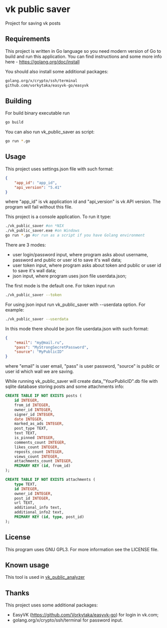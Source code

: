 # vk public saver

Project for saving vk posts

## Requirements

This project is written in Go language so you need modern version of Go to build and run this application. You can find instructions and some more info here - https://golang.org/doc/install

You should also install some additional packages:

```bash
golang.org/x/crypto/ssh/terminal
github.com/vorkytaka/easyvk-go/easyvk
```

## Building

For build binary executable run

```bash
go build
```

You can also run vk_public_saver as script:

```bash
go run *.go
```

## Usage

This project uses settings.json file with such format:

```json
{
    "app_id": "app_id",
    "api_version": "5.41"
}
```
where "app_id" is vk application id and "api_version" is vk API version. The program will fail without this file.

This project is a console application. To run it type:

```bash
./vk_public_saver #on *NIX
./vk_public_saver.exe #on Windows
go run *.go #or run as a script if you have Golang environment
```

There are 3 modes:

- user login/password input, where program asks about username, password and public or user id to save it's wall data;
- user token input, where program asks about token and public or user id to save it's wall data;
- json input, where program uses json file userdata.json;

The first mode is the default one. For token input run

```bash
./vk_public_saver --token

```

For using json input run vk_public_saver with --userdata option. For example:

```bash
./vk_public_saver --userdata

```

In this mode there should be json file userdata.json with such format:

```json
{
    "email": "my@mail.ru",
    "pass": "MyStrongSecretPassword",
    "source": "MyPublicID"
} 
```
where "email" is user email, "pass" is user password, "source" is public or user id which wall we are saving.

While running vk_public_saver will create data_"YourPublicID".db file with sqlite database storing posts and some attachments info:

```sql
CREATE TABLE IF NOT EXISTS posts (
    id INTEGER,
    from_id INTEGER,
    owner_id INTEGER,
    signer_id INTEGER,
    date INTEGER,
    marked_as_ads INTEGER,
    post_type TEXT,
    text TEXT,
    is_pinned INTEGER,
    comments_count INTEGER,
    likes_count INTEGER,
    reposts_count INTEGER,
    views_count INTEGER,
    attachments_count INTEGER,
    PRIMARY KEY (id, from_id)
);

CREATE TABLE IF NOT EXISTS attachments (
    type TEXT,
    id INTEGER,
    owner_id INTEGER,
    post_id INTEGER,
    url TEXT,
    additional_info text,
    additional_info2 text,
    PRIMARY KEY (id, type, post_id)
);
```

## License

This program uses GNU GPL3. For more information see the LICENSE file.

## Known usage

This tool is used in [vk_public_analyzer](https://github.com/qiray/vk_public_analyzer)

## Thanks

This project uses some additional packages:

- EasyVK (https://github.com/Vorkytaka/easyvk-go) for login in vk.com;
- golang.org/x/crypto/ssh/terminal for password input.
